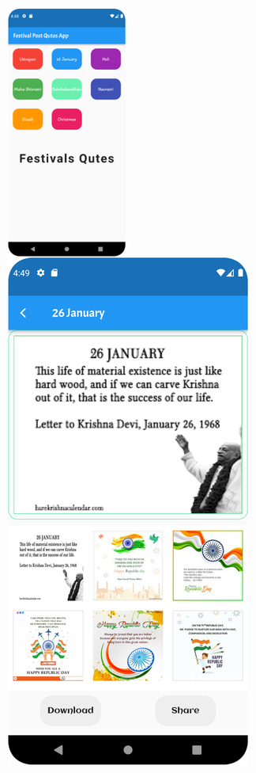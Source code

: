 <p>
  <img src="https://github.com/urvashi6065/FestivalPostApp_Project/blob/main/4.png" height="500"/>
<img src="https://github.com/urvashi6065/FestivalPostApp_Project/blob/main/5.png" heigth="500"/>
</p>

